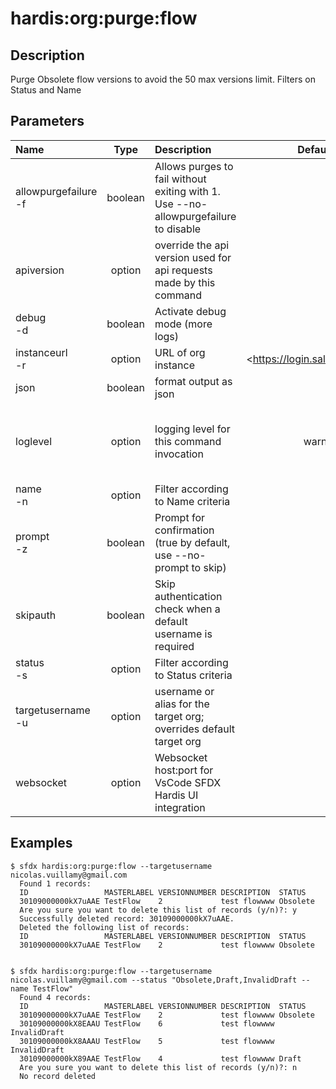 <!-- This file has been generated with command 'sfdx hardis:doc:plugin:generate'. Please do not update it manually or it may be overwritten -->
# hardis:org:purge:flow

## Description

Purge Obsolete flow versions to avoid the 50 max versions limit. Filters on Status and Name

## Parameters

| Name                     |  Type   | Description                                                                         |             Default             | Required |                        Options                        |   |
|:-------------------------|:-------:|:------------------------------------------------------------------------------------|:-------------------------------:|:--------:|:-----------------------------------------------------:|---|
| allowpurgefailure<br/>-f | boolean | Allows purges to fail without exiting with 1. Use --no-allowpurgefailure to disable |                                 |          |                                                       |   |
| apiversion               | option  | override the api version used for api requests made by this command                 |                                 |          |                                                       |   |
| debug<br/>-d             | boolean | Activate debug mode (more logs)                                                     |                                 |          |                                                       |   |
| instanceurl<br/>-r       | option  | URL of org instance                                                                 | <<https://login.salesforce.com> |          |                                                       | > |
| json                     | boolean | format output as json                                                               |                                 |          |                                                       |   |
| loglevel                 | option  | logging level for this command invocation                                           |              warn               |          | trace<br/>debug<br/>info<br/>warn<br/>error<br/>fatal |   |
| name<br/>-n              | option  | Filter according to Name criteria                                                   |                                 |          |                                                       |   |
| prompt<br/>-z            | boolean | Prompt for confirmation (true by default, use --no-prompt to skip)                  |                                 |          |                                                       |   |
| skipauth                 | boolean | Skip authentication check when a default username is required                       |                                 |          |                                                       |   |
| status<br/>-s            | option  | Filter according to Status criteria                                                 |                                 |          |                                                       |   |
| targetusername<br/>-u    | option  | username or alias for the target org; overrides default target org                  |                                 |          |                                                       |   |
| websocket                | option  | Websocket host:port for VsCode SFDX Hardis UI integration                           |                                 |          |                                                       |   |

## Examples

```shell
$ sfdx hardis:org:purge:flow --targetusername nicolas.vuillamy@gmail.com
  Found 1 records:
  ID                 MASTERLABEL VERSIONNUMBER DESCRIPTION  STATUS
  30109000000kX7uAAE TestFlow    2             test flowwww Obsolete
  Are you sure you want to delete this list of records (y/n)?: y
  Successfully deleted record: 30109000000kX7uAAE.
  Deleted the following list of records:
  ID                 MASTERLABEL VERSIONNUMBER DESCRIPTION  STATUS
  30109000000kX7uAAE TestFlow    2             test flowwww Obsolete
  
```

```shell
$ sfdx hardis:org:purge:flow --targetusername nicolas.vuillamy@gmail.com --status "Obsolete,Draft,InvalidDraft --name TestFlow"
  Found 4 records:
  ID                 MASTERLABEL VERSIONNUMBER DESCRIPTION  STATUS
  30109000000kX7uAAE TestFlow    2             test flowwww Obsolete
  30109000000kX8EAAU TestFlow    6             test flowwww InvalidDraft
  30109000000kX8AAAU TestFlow    5             test flowwww InvalidDraft
  30109000000kX89AAE TestFlow    4             test flowwww Draft
  Are you sure you want to delete this list of records (y/n)?: n
  No record deleted
  
```


